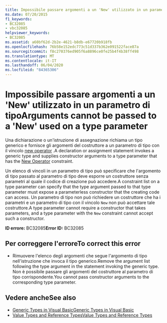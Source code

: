 ```yaml
---
title: Impossibile passare argomenti a un 'New' utilizzato in un parametro di tipo
ms.date: 07/20/2015
f1_keywords:
- BC32085
- vbc32085
helpviewer_keywords:
- BC32085
ms.assetid: a60bf62d-2b2e-4621-b8db-e67720b918fb
ms.openlocfilehash: 76b58e152edc773c51d337b362e091522face87a
ms.sourcegitcommit: f8c270376ed905f6a8896ce0fe25b4f4b38ff498
ms.translationtype: MT
ms.contentlocale: it-IT
ms.lasthandoff: 06/04/2020
ms.locfileid: "84365306"
---
```

# <a name="arguments-cannot-be-passed-to-a-new-used-on-a-type-parameter"></a><span data-ttu-id="41355-102">Impossibile passare argomenti a un 'New' utilizzato in un parametro di tipo</span><span class="sxs-lookup"><span data-stu-id="41355-102">Arguments cannot be passed to a 'New' used on a type parameter</span></span>
<span data-ttu-id="41355-103">Una dichiarazione o un'istruzione di assegnazione richiama un tipo generico e fornisce gli argomenti del costruttore a un parametro di tipo con il vincolo [new operator](../language-reference/operators/new-operator.md) .</span><span class="sxs-lookup"><span data-stu-id="41355-103">A declaration or assignment statement invokes a generic type and supplies constructor arguments to a type parameter that has the [New Operator](../language-reference/operators/new-operator.md) constraint.</span></span>  
  
 <span data-ttu-id="41355-104">Un elenco di vincoli in un parametro di tipo può specificare che l'argomento di tipo passato al parametro di tipo deve esporre un costruttore senza parametri al quale il codice di creazione può accedere.</span><span class="sxs-lookup"><span data-stu-id="41355-104">A constraint list on a type parameter can specify that the type argument passed to that type parameter must expose a parameterless constructor that the creating code can access.</span></span> <span data-ttu-id="41355-105">Un parametro di tipo non può richiedere un costruttore che ha i parametri e un parametro di tipo con il vincolo `New` non può accettare tale costruttore.</span><span class="sxs-lookup"><span data-stu-id="41355-105">A type parameter cannot require a constructor that takes parameters, and a type parameter with the `New` constraint cannot accept such a constructor.</span></span>  
  
 <span data-ttu-id="41355-106">**ID errore:** BC32085</span><span class="sxs-lookup"><span data-stu-id="41355-106">**Error ID:** BC32085</span></span>  
  
## <a name="to-correct-this-error"></a><span data-ttu-id="41355-107">Per correggere l'errore</span><span class="sxs-lookup"><span data-stu-id="41355-107">To correct this error</span></span>  
  
- <span data-ttu-id="41355-108">Rimuovere l'elenco degli argomenti che segue l'argomento di tipo nell'istruzione che invoca il tipo generico.</span><span class="sxs-lookup"><span data-stu-id="41355-108">Remove the argument list following the type argument in the statement invoking the generic type.</span></span> <span data-ttu-id="41355-109">Non è possibile passare gli argomenti del costruttore al parametro di tipo corrispondente.</span><span class="sxs-lookup"><span data-stu-id="41355-109">You cannot pass constructor arguments to the corresponding type parameter.</span></span>  
  
## <a name="see-also"></a><span data-ttu-id="41355-110">Vedere anche</span><span class="sxs-lookup"><span data-stu-id="41355-110">See also</span></span>

- [<span data-ttu-id="41355-111">Generic Types in Visual Basic</span><span class="sxs-lookup"><span data-stu-id="41355-111">Generic Types in Visual Basic</span></span>](../programming-guide/language-features/data-types/generic-types.md)
- [<span data-ttu-id="41355-112">Value Types and Reference Types</span><span class="sxs-lookup"><span data-stu-id="41355-112">Value Types and Reference Types</span></span>](../programming-guide/language-features/data-types/value-types-and-reference-types.md)
